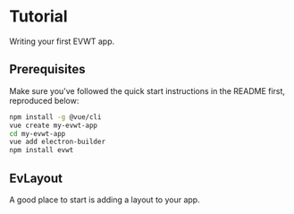 # Tutorial

Writing your first EVWT app.

## Prerequisites

Make sure you've followed the quick start instructions in the README first, reproduced below:

```bash
npm install -g @vue/cli
vue create my-evwt-app
cd my-evwt-app
vue add electron-builder
npm install evwt
```

## EvLayout

A good place to start is adding a layout to your app.
